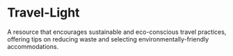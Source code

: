 # Travel-Light
A resource that encourages sustainable and eco-conscious travel practices, offering tips on reducing waste and selecting environmentally-friendly accommodations.
